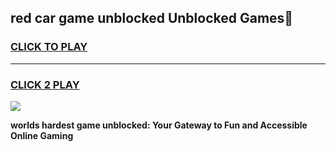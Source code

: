 
## red car game unblocked Unblocked Games👋
<h3>
<a href="https://premium.freeplayer.one?title=red_car_game_unblocked&ref=16F">CLICK TO PLAY</a></h3>
<hr>

<h3>
<a href="https://premium.freeplayer.one?title=red_car_game_unblocked&ref=16F">CLICK 2 PLAY</a>
  
</h3>

<a href="https://premium.freeplayer.one?title=red_car_game_unblocked&ref=16F/"><img src="https://clearcache.store/games.png"></a>


**worlds hardest game unblocked: Your Gateway to Fun and Accessible Online Gaming**
